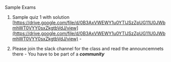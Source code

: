 Sample Exams 

1) Sample quiz 1 with solution [https://drive.google.com/file/d/0B3AxVWEWY1u0YTlJSzZpUG11U0JWbmhWT0VYY0sxZkgtbVdJ/view](https://drive.google.com/file/d/0B3AxVWEWY1u0YTlJSzZpUG11U0JWbmhWT0VYY0sxZkgtbVdJ/view)  - 

2) Please join the slack channel for the class and read  the announcemnets there - You have to be part of a ***community***

